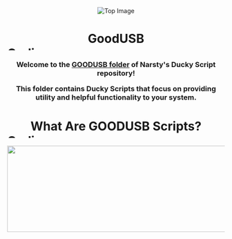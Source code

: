 <div align="center">
  <img src="https://botanicalpaperworks.com/wp-content/uploads/legacy/EarthBanner.jpg" alt="Top Image">
</div>

<h1 align="center">GoodUSB 
            
<div style="text-align: left;">
  <img alt="Coding" width="1473" height="10" src="https://thumbs.gfycat.com/KindDistortedIrrawaddydolphin-size_restricted.gif">
</div>

<h3
<p align="center">Welcome to the <a href="https://github.com/narstybits/MacOS-DuckyScripts/tree/main/Goodusb">GOODUSB folder</a> of Narsty's Ducky Script repository!</p>

<p align="center">This folder contains Ducky Scripts that focus on providing utility and helpful functionality to your system.</p>

<h1 align="center">What Are GOODUSB Scripts?
            
<div style="text-align: left;">
  <img alt="Coding" width="1473" height="10" src="https://thumbs.gfycat.com/KindDistortedIrrawaddydolphin-size_restricted.gif">
</div>
<h4
<span style="font-size: 0;"></span>🔹GoodUSB Scripts are Ducky Scripts designed to showcase the positive potential of Ducky Scripting.</p>

<span style="font-size: 0;"></span>🔹While Ducky Script is often associated with malicious intent due to its ability to automate actions on a computer, 
it's essential to recognize that this scripting language can also be used for practical and constructive purposes.</p>

<span style="font-size: 0;"></span>🔹The GoodUSB protocols harness the power of Ducky Scripting to enhance your system's security, privacy, and efficiency.</p>

<span style="font-size: 0;"></span>🔹These scripts provide a range of utility functions, including network obscurity, untraceable browsing, system cleanup, and more.</p>

<span style="font-size: 0;"></span>🔹By utilizing the GoodUSB protocols, you can take control of your system's operations and customize them to suit your needs.</p>

<span style="font-size: 0;"></span>🔹Whether you're performing Upgrades, Organizing files, or simply exploring the capabilities of Ducky Scripting, the GoodUSB scripts offer a powerful toolkit at your disposal.</p>

<div align="center">
  <img src="https://thumbs.gfycat.com/KindDistortedIrrawaddydolphin-size_restricted.gif" style="width: 1000px; height: 200px;">
</div>
